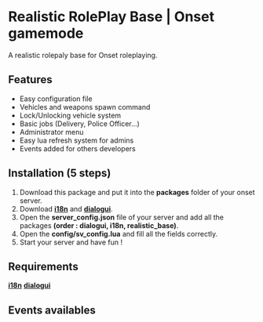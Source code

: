 # Realistic RolePlay Base | Onset gamemode
A realistic rolepaly base for Onset roleplaying.

## Features
- Easy configuration file
- Vehicles and weapons spawn command
- Lock/Unlocking vehicle system
- Basic jobs (Delivery, Police Officer...)
- Administrator menu
- Easy lua refresh system for admins
- Events added for others developers

## Installation (5 steps)
1. Download this package and put it into the <b>packages</b> folder of your onset server.
2. Download <a href="https://github.com/OnfireNetwork/i18n"><b>i18n</b></a> and <a href="https://github.com/OnfireNetwork/dialogui"><b>dialogui</b></a>.
3. Open the <b>server_config.json</b> file of your server and add all the packages <b>(order : dialogui, i18n, realistic_base)</b>.
4. Open the <b>config/sv_config.lua</b> and fill all the fields correctly.
5. Start your server and have fun !

## Requirements
<a href="https://github.com/OnfireNetwork/i18n"><b>i18n</b></a>
<a href="https://github.com/OnfireNetwork/dialogui"><b>dialogui</b></a>

## Events availables

